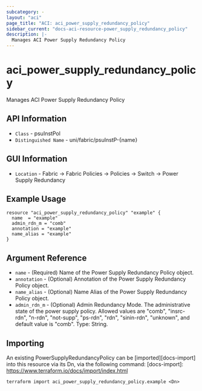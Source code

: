```yaml
---
subcategory: -
layout: "aci"
page_title: "ACI: aci_power_supply_redundancy_policy"
sidebar_current: "docs-aci-resource-power_supply_redundancy_policy"
description: |-
  Manages ACI Power Supply Redundancy Policy
---
```


# aci_power_supply_redundancy_policy #

Manages ACI Power Supply Redundancy Policy

## API Information ##

* `Class` - psuInstPol
* `Distinguished Name` - uni/fabric/psuInstP-{name}

## GUI Information ##

* `Location` - Fabric -> Fabric Policies -> Policies -> Switch -> Power Supply Redundancy

## Example Usage ##

```hcl
resource "aci_power_supply_redundancy_policy" "example" {
  name  = "example"
  admin_rdn_m = "comb"
  annotation = "example"
  name_alias = "example"
}
```

## Argument Reference ##

* `name` - (Required) Name of the Power Supply Redundancy Policy object.
* `annotation` - (Optional) Annotation of the Power Supply Redundancy Policy object.
* `name_alias` - (Optional) Name Alias of the Power Supply Redundancy Policy object.
* `admin_rdn_m` - (Optional) Admin Redundancy Mode. The administrative state of the power supply policy. Allowed values are "comb", "insrc-rdn", "n-rdn", "not-supp", "ps-rdn", "rdn", "sinin-rdn", "unknown", and default value is "comb". Type: String.

## Importing ##

An existing PowerSupplyRedundancyPolicy can be [imported][docs-import] into this resource via its Dn, via the following command:
[docs-import]: https://www.terraform.io/docs/import/index.html

```
terraform import aci_power_supply_redundancy_policy.example <Dn>
```